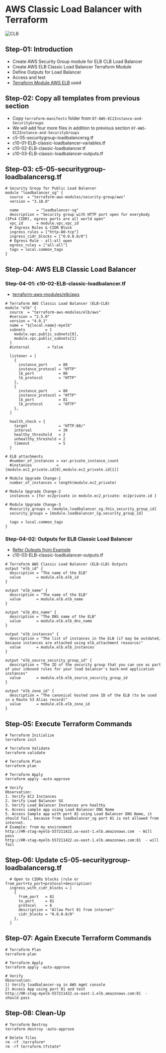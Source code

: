 # AWS Classic Load Balancer with Terraform

![CLB](classic-elb.png)

## Step-01: Introduction
- Create AWS Security Group module for ELB CLB Load Balancer
- Create AWS ELB Classic Load Balancer Terraform Module
- Define Outputs for Load Balancer
- Access and test
- [Terraform Module AWS ELB](https://registry.terraform.io/modules/terraform-aws-modules/elb/aws/latest) used

## Step-02: Copy all templates from previous section 
- Copy `terraform-manifests` folder from `07-AWS-EC2Instance-and-SecurityGroups`
- We will add four more files in addition to previous section `07-AWS-EC2Instance-and-SecurityGroups`
- c5-05-securitygroup-loadbalancersg.tf
- c10-01-ELB-classic-loadbalancer-variables.tf
- c10-02-ELB-classic-loadbalancer.tf
- c10-03-ELB-classic-loadbalancer-outputs.tf

## Step-03: c5-05-securitygroup-loadbalancersg.tf
```t
# Security Group for Public Load Balancer
module "loadbalancer_sg" {
  source  = "terraform-aws-modules/security-group/aws"
  version = "3.18.0"

  name        = "loadbalancer-sg"
  description = "Security group with HTTP port open for everybody (IPv4 CIDR), egress ports are all world open"
  vpc_id      = module.vpc.vpc_id
  # Ingress Rules & CIDR Block  
  ingress_rules = ["http-80-tcp"]
  ingress_cidr_blocks = ["0.0.0.0/0"]
  # Egress Rule - all-all open
  egress_rules = ["all-all"]
  tags = local.common_tags  
}
```

## Step-04: AWS ELB Classic Load Balancer
### Step-04-01: c10-02-ELB-classic-loadbalancer.tf
- [terraform-aws-modules/elb/aws](https://registry.terraform.io/modules/terraform-aws-modules/elb/aws/latest)
```t
# Terraform AWS Classic Load Balancer (ELB-CLB)
module "elb" {
  source  = "terraform-aws-modules/elb/aws"
  #version = "2.5.0"
  version = "4.0.1"
  name = "${local.name}-myelb"
  subnets         = [
    module.vpc.public_subnets[0],
    module.vpc.public_subnets[1]
  ]
  #internal        = false

  listener = [
    {
      instance_port     = 80
      instance_protocol = "HTTP"
      lb_port           = 80
      lb_protocol       = "HTTP"
    },
    {
      instance_port     = 80
      instance_protocol = "HTTP"
      lb_port           = 81
      lb_protocol       = "HTTP"
    },
  ]

  health_check = {
    target              = "HTTP:80/"
    interval            = 30
    healthy_threshold   = 2
    unhealthy_threshold = 2
    timeout             = 5
  }

# ELB attachments
  #number_of_instances = var.private_instance_count 
  #instances           = [module.ec2_private.id[0],module.ec2_private.id[1]]

# Module Upgrade Change-1
  number_of_instances = length(module.ec2_private)

# Module Upgrade Change-2
  instances = [for ec2private in module.ec2_private: ec2private.id ] 

# Module Upgrade Change-3
  #security_groups = [module.loadbalancer_sg.this_security_group_id]
  security_groups = [module.loadbalancer_sg.security_group_id]

  tags = local.common_tags
} 
```

### Step-04-02: Outputs for ELB Classic Load Balancer
- [Refer Outputs from Example](https://registry.terraform.io/modules/terraform-aws-modules/elb/aws/latest/examples/complete)
- c10-03-ELB-classic-loadbalancer-outputs.tf
```t
# Terraform AWS Classic Load Balancer (ELB-CLB) Outputs
output "elb_id" {
  description = "The name of the ELB"
  value       = module.elb.elb_id
}

output "elb_name" {
  description = "The name of the ELB"
  value       = module.elb.elb_name
}

output "elb_dns_name" {
  description = "The DNS name of the ELB"
  value       = module.elb.elb_dns_name
}

output "elb_instances" {
  description = "The list of instances in the ELB (if may be outdated, because instances are attached using elb_attachment resource)"
  value       = module.elb.elb_instances
}

output "elb_source_security_group_id" {
  description = "The ID of the security group that you can use as part of your inbound rules for your load balancer's back-end application instances"
  value       = module.elb.elb_source_security_group_id
}

output "elb_zone_id" {
  description = "The canonical hosted zone ID of the ELB (to be used in a Route 53 Alias record)"
  value       = module.elb.elb_zone_id
}
```

## Step-05: Execute Terraform Commands
```t
# Terraform Initialize
terraform init

# Terraform Validate
terraform validate

# Terraform Plan
terraform plan

# Terraform Apply
terraform apply -auto-approve

# Verify
Observation: 
1. Verify EC2 Instances
2. Verify Load Balancer SG
3. Verify Load Balancer Instances are healthy
4. Access sample app using Load Balancer DNS Name
5. Access Sample app with port 81 using Load Balancer DNS Name, it should fail, because from loadbalancer_sg port 81 is not allowed from internet. 
# Example: from my environment
http://HR-stag-myelb-557211422.us-east-1.elb.amazonaws.com  - Will pass
http://HR-stag-myelb-557211422.us-east-1.elb.amazonaws.com:81  - will fail
```

## Step-06: Update c5-05-securitygroup-loadbalancersg.tf 
```t
  # Open to CIDRs blocks (rule or from_port+to_port+protocol+description)
  ingress_with_cidr_blocks = [
    {
      from_port   = 81
      to_port     = 81
      protocol    = 6
      description = "Allow Port 81 from internet"
      cidr_blocks = "0.0.0.0/0"
    },
  ] 
```

## Step-07: Again Execute Terraform Commands
```t
# Terraform Plan
terraform plan

# Terraform Apply
terraform apply -auto-approve

# Verify
Observation: 
1) Verify loadbalancer-sg in AWS mgmt console
2) Access App using port 81 and test
http://HR-stag-myelb-557211422.us-east-1.elb.amazonaws.com:81  - should pass
```

## Step-08: Clean-Up
```t
# Terraform Destroy
terraform destroy -auto-approve

# Delete files
rm -rf .terraform*
rm -rf terraform.tfstate*
```